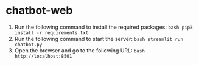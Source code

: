 # chatbot-web
1. Run the following command to install the required packages:
```bash pip3 install -r requirements.txt```
2. Run the following command to start the server:
```bash streamlit run chatbot.py```
3. Open the browser and go to the following URL:
```bash http://localhost:8501```